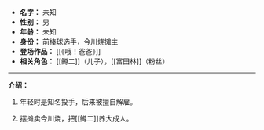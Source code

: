 
- **名字：** 未知
- **性别：** 男
- **年龄：** 未知
- **身份：** 前棒球选手，今川烧摊主
- **登场作品：** [[《哦！爸爸》]]
- **相关角色：** [[鳟二]]（儿子），[[富田林]]（粉丝）

---

**介绍：** 

1. 年轻时是知名投手，后来被擅自解雇。

2. 摆摊卖今川烧，把[[鳟二]]养大成人。